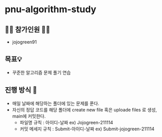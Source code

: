 # pnu-algorithm-study
## 🙋‍♂️ 참가인원 🙋‍♀️
- jojogreen91
## 목표💡
- 꾸준한 알고리즘 문제 풀기 연습
## 진행 방식 🎲
- 매일 날짜에 해당하는 폴더에 있는 문제를 푼다.
- 자신의 정답 코드를 해당 폴더에 create new file 혹은 uploade files 로 생성, main에 커밋한다.
  - 파일명 규칙 : 아이디-날짜 ex) Jojogreen-211114
  - 커밋 메세지 규칙 : Submit-아이디-날짜 ex) Submit-jojogreen-211114
